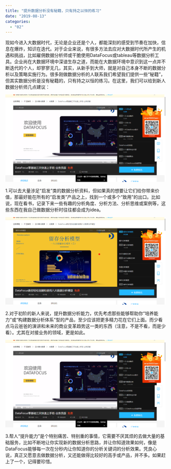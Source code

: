 ```yaml
---
title: "提升数据分析没有秘籍，只有持之以恒的练习"
date: "2019-08-13"
categories: 
  - "02"
---
```


现如今进入大数据时代，无论是企业还是个人，都能深刻的感受到节奏在加快，信息在爆炸，知识在迭代。对于企业来说，有很多方法去应对大数据时代所产生的机遇和挑战，比如雇佣数据分析师或干脆使用DataFocus或tableau等数据分析工具。企业尚在大数据环境中深谙生存之道，而能在大数据环境中意识到这一点并不断迭代的个人，却寥寥无几，其实，从新手到大师，就是对自己本身不断的数据分析以及策略实施行为。很多刚做数据分析的人联系我们希望我们提供一些“秘籍”，但其实数据分析是没有秘籍的，只有持之以恒的练习。在这里，我们可以给到新人数据分析师几点建议：

![](images/word-image-417.png)

1.可以去大量涉足“启发”类的数据分析资料，但如果真的想要让它们给你带来价值，那最好能在所有的“启发类”产品之上，找到一个或多个“致用”的出口。比如说，现在看书，记录下来一些有趣的分析角度、分析方法、分析思维或案例等，这些东西在我自己做数据分析时往往都会成为idea。

![](images/word-image-416.png)

2.对于初阶的新人来说，提升数据分析能力，优先考虑那些能够帮助你“培养能力”或“构建数据分析体系”型的产品，至少应该把更多精力花在它们上面。而少看点马云爸爸的演讲和未来的商业变革趋势这一类的东西（注意，不是不看，而是少看）。尤其在对接业务的领域，更是如此。

![](images/word-image-415.png)

3.帮人“提升能力”是个特别痛苦、特别重的事情，它需要不厌其烦的去做大量的基础服务，比如不断地让你实现新的数据分析思路，并让你知道效果如何，像是DataFocus能够每一次在分秒内让你知道你的分析关键词的分析效果。凭良心说，真正又愿意去做数据分析，又还能做得比较好的高手或产品，并不多。如果赶上了一个，记得要珍惜。
